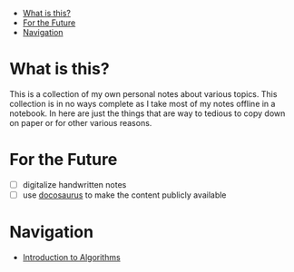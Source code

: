 <!--toc:start-->
- [What is this?](#what-is-this)
- [For the Future](#for-the-future)
- [Navigation](#navigation)
<!--toc:end-->

# What is this?

This is a collection of my own personal notes about various topics.
This collection is in no ways complete as I take most of my notes offline in a notebook.
In here are just the things that are way to tedious to copy down on paper or for other various reasons. 

# For the Future
- [ ] digitalize handwritten notes
- [ ] use [docosaurus](https://github.com/facebook/docusaurus) to make the content publicly available

# Navigation

- [Introduction to Algorithms](./programming/Introduction_to_Algorithms/notes.md)
